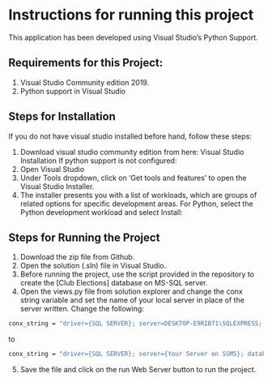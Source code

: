 # Instructions for running this project
This application has been developed using Visual Studio’s Python Support.
## Requirements for this Project:
1. Visual Studio Community edition 2019.
2. Python support in Visual Studio
## Steps for Installation
If you do not have visual studio installed before hand, follow these steps:
1.	Download visual studio community edition from here: Visual Studio Installation
If python support is not configured:
1. Open Visual Studio
2. Under Tools dropdown, click on ‘Get tools and features’ to open the Visual Studio Installer.
3. The installer presents you with a list of workloads, which are groups of related options for specific development areas. For Python, select the Python development workload and select Install:
 
## Steps for Running the Project
1. Download the zip file from Github.
2. Open the solution (.sln) file in Visual Studio.
3. Before running the project, use the script provided in the repository to create the [Club Elections] database on MS-SQL server.
4. Open the views.py file from solution explorer and change the conx string variable and set the name of your local server in place of the server written. Change the following:

```bash
conx_string = "driver={SQL SERVER}; server=DESKTOP-E9RIB71\SQLEXPRESS; database=Club Elections; trusted_connection=YES;"
```
to
```bash
conx_string = "driver={SQL SERVER}; server={Your Server on SSMS}; database=Club Elections; trusted_connection=YES;"
```
5. Save the file and click on the run Web Server button to run the project.
